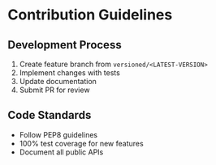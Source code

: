 # Contribution Guidelines

## Development Process
1. Create feature branch from `versioned/<LATEST-VERSION>`
2. Implement changes with tests
3. Update documentation
4. Submit PR for review

## Code Standards
- Follow PEP8 guidelines
- 100% test coverage for new features
- Document all public APIs
